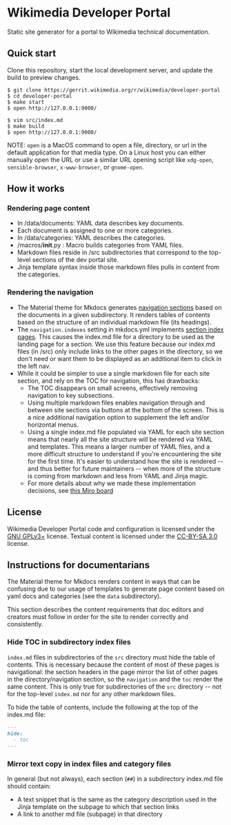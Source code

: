 Wikimedia Developer Portal
==========================

Static site generator for a portal to Wikimedia technical documentation.

## Quick start

Clone this repository, start the local development server, and update the build to preview changes.

```console
$ git clone https://gerrit.wikimedia.org/r/wikimedia/developer-portal
$ cd developer-portal
$ make start
$ open http://127.0.0.1:9000/

$ vim src/index.md
$ make build
$ open http://127.0.0.1:9000/
```

NOTE: `open` is a MacOS command to open a file, directory, or url in the
default application for that media type. On a Linux host you can either
manually open the URL or use a similar URL opening script like `xdg-open`,
`sensible-browser`, `x-www-browser`, or `gnome-open`.

## How it works

### Rendering page content

* In /data/documents: YAML data describes key documents.
* Each document is assigned to one or more categories.
* In /data/categories: YAML describes the categories.
* /macros/__init__.py : Macro builds categories from YAML files.
* Markdown files reside in /src subdirectories that correspond to the top-level sections of the dev portal site.
* Jinja template syntax inside those markdown files pulls in content from the categories.

### Rendering the navigation

* The Material theme for Mkdocs generates [navigation sections](https://squidfunk.github.io/mkdocs-material/setup/setting-up-navigation/#navigation-sections) based on the documents in a given subdirectory. It renders tables of contents based on the structure of an individual markdown file (its headings).
* The `navigation.indexes` setting in mkdocs.yml implements [section index pages](https://squidfunk.github.io/mkdocs-material/setup/setting-up-navigation/#section-index-pages). This causes the index.md file for a directory to be used as the landing page for a section. We use this feature because our index.md files (in /src) only include links to the other pages in the directory, so we don't need or want them to be displayed as an additional item to click in the left nav.
*  While it could be simpler to use a single markdown file for each site section, and rely on the TOC for navigation, this has drawbacks:
    *  The TOC disappears on small screens, effectively removing navigation to key subsections.
    *  Using multiple markdown files enables navigation through and between site sections via buttons at the bottom of the screen.  This is a nice additional navigation option to supplement the left and/or horizontal menus.
    *  Using a single index.md file populated via YAML for each site section means that nearly all the site structure will be rendered via YAML and templates. This means a larger number of YAML files, and a more difficult structure to understand if you're encountering the site for the first time. It's easier to understand how the site is rendered -- and thus better for future maintainers -- when more of the structure is coming from markdown and less from YAML and Jinja magic.
    *  For more details about why we made these implementation decisions, see [this Miro board](https://miro.com/app/board/o9J_lkldIfg=/?moveToWidget=3074457367215289187&cot=14)

## License

Wikimedia Developer Portal code and configuration is licensed under the [GNU GPLv3+][] license. Textual content is licensed under the [CC-BY-SA 3.0][] license.

[GNU GPLv3+]: https://www.gnu.org/copyleft/gpl.html
[CC-BY-SA 3.0]: https://creativecommons.org/licenses/by-sa/3.0/

## Instructions for documentarians

The Material theme for Mkdocs renders content in ways that can be confusing due to our usage of templates to generate page content based on yaml docs and categories (see the `data` subdirectory).

This section describes the content requirements that doc editors and creators must follow in order for the site to render correctly and consistently.

### Hide TOC in subdirectory index files

`index.md` files in subdirectories of the `src` directory must hide the table of contents. This is necessary because the content of most of these pages is navigational: the section headers in the page mirror the list of other pages in the directory/navigation section, so the `navigation` and the `toc` render the same content. This is only true for subdirectories of the `src` directory -- not for the top-level `index.md` nor for any other markdown files.

To hide the table of contents, include the following at the top of the index.md file:

```md
---
hide:
  - toc
---
```
### Mirror text copy in index files and category files

In general (but not always), each section (`##`) in a subdirectory index.md file should contain:

* A text snippet that is the same as the category description used in the Jinja template on the subpage to which that section links
* A link to another md file (subpage) in that directory

<!--TODO: add examples to make this clearer -->
